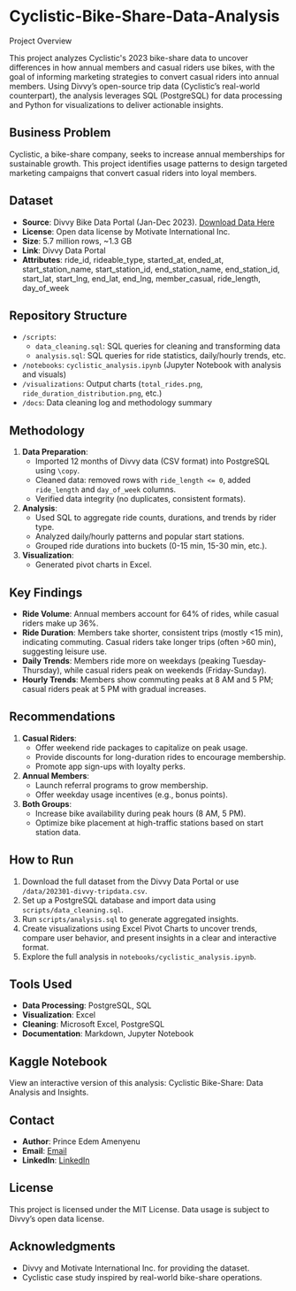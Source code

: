 # Cyclistic-Bike-Share-Data-Analysis

Project Overview

This project analyzes Cyclistic's 2023 bike-share data to uncover differences in how annual members and casual riders use bikes, with the goal of informing marketing strategies to convert casual riders into annual members. Using Divvy’s open-source trip data (Cyclistic’s real-world counterpart), the analysis leverages SQL (PostgreSQL) for data processing and Python for visualizations to deliver actionable insights.

## Business Problem

Cyclistic, a bike-share company, seeks to increase annual memberships for sustainable growth. This project identifies usage patterns to design targeted marketing campaigns that convert casual riders into loyal members.

## Dataset

- **Source**: Divvy Bike Data Portal (Jan-Dec 2023). [Download Data Here](https://divvy-tripdata.s3.amazonaws.com/index.html)
- **License**: Open data license by Motivate International Inc.
- **Size**: 5.7 million rows, \~1.3 GB 
- **Link**: Divvy Data Portal
- **Attributes**: ride_id, rideable_type, started_at, ended_at, start_station_name, start_station_id, end_station_name, end_station_id, start_lat, start_lng, end_lat, end_lng, member_casual, ride_length, day_of_week

## Repository Structure

- `/scripts`:
  - `data_cleaning.sql`: SQL queries for cleaning and transforming data
  - `analysis.sql`: SQL queries for ride statistics, daily/hourly trends, etc.
- `/notebooks`: `cyclistic_analysis.ipynb` (Jupyter Notebook with analysis and visuals)
- `/visualizations`: Output charts (`total_rides.png`, `ride_duration_distribution.png`, etc.)
- `/docs`: Data cleaning log and methodology summary

## Methodology

1. **Data Preparation**:
   - Imported 12 months of Divvy data (CSV format) into PostgreSQL using `\copy`.
   - Cleaned data: removed rows with `ride_length <= 0`, added `ride_length` and `day_of_week` columns.
   - Verified data integrity (no duplicates, consistent formats).
2. **Analysis**:
   - Used SQL to aggregate ride counts, durations, and trends by rider type.
   - Analyzed daily/hourly patterns and popular start stations.
   - Grouped ride durations into buckets (0-15 min, 15-30 min, etc.).
3. **Visualization**:
   - Generated pivot charts in Excel.

## Key Findings

- **Ride Volume**: Annual members account for 64% of rides, while casual riders make up 36%.
- **Ride Duration**: Members take shorter, consistent trips (mostly &lt;15 min), indicating commuting. Casual riders take longer trips (often &gt;60 min), suggesting leisure use.
- **Daily Trends**: Members ride more on weekdays (peaking Tuesday-Thursday), while casual riders peak on weekends (Friday-Sunday).
- **Hourly Trends**: Members show commuting peaks at 8 AM and 5 PM; casual riders peak at 5 PM with gradual increases.


## Recommendations

1. **Casual Riders**:
   - Offer weekend ride packages to capitalize on peak usage.
   - Provide discounts for long-duration rides to encourage membership.
   - Promote app sign-ups with loyalty perks.
2. **Annual Members**:
   - Launch referral programs to grow membership.
   - Offer weekday usage incentives (e.g., bonus points).
3. **Both Groups**:
   - Increase bike availability during peak hours (8 AM, 5 PM).
   - Optimize bike placement at high-traffic stations based on start station data.

## How to Run

1. Download the full dataset from the Divvy Data Portal or use `/data/202301-divvy-tripdata.csv`.
2. Set up a PostgreSQL database and import data using `scripts/data_cleaning.sql`.
3. Run `scripts/analysis.sql` to generate aggregated insights.
4. Create visualizations using Excel Pivot Charts to uncover trends, compare user behavior, and present insights in a clear and interactive format.
5. Explore the full analysis in `notebooks/cyclistic_analysis.ipynb`.

## Tools Used

- **Data Processing**: PostgreSQL, SQL
- **Visualization**: Excel
- **Cleaning**: Microsoft Excel, PostgreSQL
- **Documentation**: Markdown, Jupyter Notebook

## Kaggle Notebook

View an interactive version of this analysis: Cyclistic Bike-Share: Data Analysis and Insights.

## Contact

- **Author**: Prince Edem Amenyenu
- **Email**: [Email](datawithedem@gmail.com/)
- **LinkedIn**: [LinkedIn](https://www.linkedin.com/in/prince-edem-amenyenu-6979591b8/)

## License

This project is licensed under the MIT License. Data usage is subject to Divvy’s open data license.

## Acknowledgments

- Divvy and Motivate International Inc. for providing the dataset.
- Cyclistic case study inspired by real-world bike-share operations.

